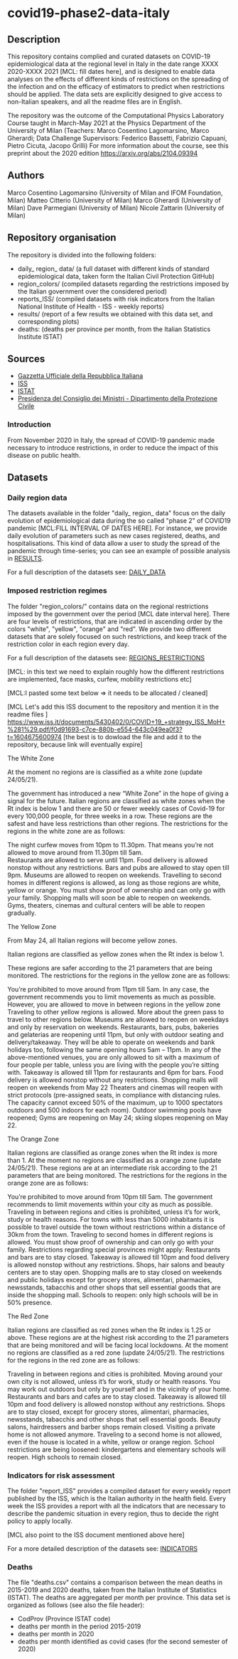 # covid19-phase2-data-italy

## Description

This repository contains complied and curated datasets on COVID-19 epidemiological data at the regional level in Italy in the date range XXXX 2020-XXXX 2021 [MCL: fill dates here], and is designed to enable data analyses on the effects of different kinds of restrictions on the spreading of the infection and on the efficacy of estimators to predict when restrictions should be applied. The data sets are explicitly designed to give access to non-Italian speakers, and all the readme files are in English. 

The repository was the outcome of the Computational Physics Laboratory Course taught in March-May 2021 at the Physics Department of the University of Milan
(Teachers: Marco Cosentino Lagomarsino, Marco Gherardi; Data Challenge Supervisors: Federico Bassetti, Fabrizio Capuani, Pietro Cicuta, Jacopo Grilli)
For more information about the course, see this preprint about the 2020 edition
https://arxiv.org/abs/2104.09394


## Authors 
Marco Cosentino Lagomarsino (University of Milan and IFOM Foundation, Milan)
Matteo Citterio (University of Milan)
Marco Gherardi  (University of Milan)
Dave Parmegiani (University of Milan)
Nicole Zattarin (University of Milan)


## Repository organisation
The repository is divided into the following folders:
- daily_ region_ data/ (a full dataset with different kinds of standard epidemiological data, taken form the Italian Civil Protection GitHub)
- region_colors/ (compiled datasets regarding the restrictions imposed by the Italian government over the considered period)
- reports_ISS/ (compiled datasets with risk indicators from the Italian National Institute of Health - ISS - weekly reports)
- results/ (report of a few results we obtained with this data set, and corresponding plots)
- deaths: (deaths per province per month, from the Italian Statistics Institute ISTAT)

## Sources
- [Gazzetta Ufficiale della Repubblica Italiana](https://www.gazzettaufficiale.it/home)
- [ISS](https://www.iss.it/web/iss-en)
- [ISTAT](https://www.istat.it/en/archivio/240106)
- [Presidenza del Consiglio dei Ministri - Dipartimento della Protezione Civile](https://github.com/pcm-dpc)

### Introduction
From November 2020  in Italy, the spread of COVID-19 pandemic made necessary to introduce restrictions, in order to reduce the impact of this disease on public health.

## Datasets

### Daily region data
The datasets available in the folder "daily_ region_ data" focus on the daily evolution of epidemiological data during the so called "phase 2" of COVID19 pandemic [MCL:FILL INTERVAL OF DATES HERE]. For instance, we provide daily evolution of parameters such as new cases registered, deaths, and hospitalisations. This kind of data allow a user to study the spread of the pandemic through time-series; you can see an example of possible analysis in [RESULTS](https://github.com/nicolezatta/covid19-phase2-data-Italy/blob/main/results/RESULTS.md).

For a full description of the datasets see: [DAILY_DATA](https://github.com/nicolezatta/covid19-phase2-data-Italy/blob/main/daily_region_data/DAILY_DATA.md)

### Imposed restriction regimes
The folder "region_colors/" contains data on the regional restrictions imposed by the government over the period [MCL date interval here]. There are four levels of restrictions, that are indicated in ascending order by the colors "white", "yellow", "orange" and "red". We provide two different datasets that are solely focused on such restrictions, and keep track of the restriction color in each region every day.

For a full description of the datasets see: [REGIONS_RESTRICTIONS](https://github.com/nicolezatta/covid19-phase2-data-Italy/blob/main/region_colors/REGIONS_RESTRICTIONS.md)

[MCL: in this text we need to explain roughly how the different restrictions are implemented, face masks, curfew, mobility restrictions etc]

[MCL:I pasted some text below => it needs to be allocated / cleaned]

[MCL Let's add this ISS document to the repository and mention it in the readme files ]
https://www.iss.it/documents/5430402/0/COVID+19_+strategy_ISS_MoH+%281%29.pdf/f0d91693-c7ce-880b-e554-643c049ea0f3?t=1604675600974
[the best is to dowload the file and add it to the repository, because link will eventually expire]

The White Zone

At the moment no regions are is classified as a white zone (update 24/05/21).

The government has introduced a new “White Zone” in the hope of giving a signal for the future. Italian regions are classified as white zones when the Rt index is below 1 and there are 50 or fewer weekly cases of Covid-19 for every 100,000 people, for three weeks in a row.  These regions are the safest and have less restrictions than other regions. The restrictions for the regions in the white zone are as follows: 

   The night curfew moves from 10pm to 11.30pm. That means you’re not allowed to move around from 11.30pm till 5am.  
    Restaurants are allowed to serve until 11pm. Food delivery is allowed nonstop without any restrictions.
    Bars and pubs are allowed to stay open till 9pm.
    Museums are allowed to reopen on weekends. 
    Travelling to second homes in different regions is allowed, as long as those regions are white, yellow or orange. You must show proof of ownership and can only go with your family.
    Shopping malls will soon be able to reopen on weekends.
    Gyms, theaters, cinemas and cultural centers will be able to reopen gradually.

The Yellow Zone

From May 24, all Italian regions will become yellow zones.

Italian regions are classified as yellow zones when the Rt index is below 1.

These regions are safer according to the 21 parameters that are being monitored. The restrictions for the regions in the yellow zone are as follows:

   You’re prohibited to move around from 11pm till 5am. In any case, the government recommends you to limit movements as much as possible. However, you are allowed to move in between regions in the yellow zone 
    Traveling to other yellow regions is allowed. More about the green pass to travel to other regions below.
    Museums are allowed to reopen on weekdays and only by reservation on weekends. 
    Restaurants, bars, pubs, bakeries and gelaterias are reopening until 11pm, but only with outdoor seating and delivery/takeaway. They will be able to operate on weekends and bank holidays too, following the same opening hours 5am – 11pm. In any of the above-mentioned venues, you are only allowed to sit with a maximum of four people per table, unless you are living with the people you’re sitting with. Takeaway is allowed till 11pm for restaurants and 6pm for bars. Food delivery is allowed nonstop without any restrictions.
    Shopping malls will reopen on weekends from May 22
    Theaters and cinemas will reopen with strict protocols (pre-assigned seats, in compliance with distancing rules. The capacity cannot exceed 50% of the maximum, up to 1000 spectators outdoors and 500 indoors for each room).
    Outdoor swimming pools have reopened; Gyms are reopening on May 24; skiing slopes reopening on May 22.

The Orange Zone

Italian regions are classified as orange zones when the Rt index is more than 1. At the moment no regions are classified as a orange zone (update 24/05/21). These regions are at an intermediate risk according to the 21 parameters that are being monitored. The restrictions for the regions in the orange zone are as follows:

   You’re prohibited to move around from 10pm till 5am. The government recommends to limit movements within your city as much as possible.
    Traveling in between regions and cities is prohibited, unless it’s for work, study or health reasons. For towns with less than 5000 inhabitants it is possible to travel outside the town without restrictions within a distance of 30km from the town.
    Traveling to second homes in different regions is allowed. You must show proof of ownership and can only go with your family. Restrictions regarding special provinces might apply:
    Restaurants and bars are to stay closed. Takeaway is allowed till 10pm and food delivery is allowed nonstop without any restrictions.
    Shops, hair salons and beauty centers are to stay open. 
    Shopping malls are to stay closed on weekends and public holidays except for grocery stores, alimentari, pharmacies, newsstands, tabacchis and other shops that sell essential goods that are inside the shopping mall.
    Schools to reopen: only high schools will be in 50% presence.

The Red Zone

Italian regions are classified as red zones when the Rt index is 1.25 or above. These regions are at the highest risk according to the 21 parameters that are being monitored and will be facing local lockdowns. At the moment no regions are classified as a red zone (update 24/05/21). The restrictions for the regions in the red zone are as follows:

   Traveling in between regions and cities is prohibited. Moving around your own city is not allowed, unless it’s for work, study or health reasons. 
    You may work out outdoors but only by yourself and in the vicinity of your home.
    Restaurants and bars and cafes are to stay closed. Takeaway is allowed till 10pm and food delivery is allowed nonstop without any restrictions.
    Shops are to stay closed, except for grocery stores, alimentari, pharmacies, newsstands, tabacchis and other shops that sell essential goods.
    Beauty salons, hairdressers and barber shops remain closed.
    Visiting a private home is not allowed anymore.
    Traveling to a second home is not allowed, even if the house is located in a white, yellow or orange region.
    School restrictions are being loosened: kindergartens and elementary schools will reopen. High schools to remain closed.


### Indicators for risk assessment
The folder "report_ISS" provides a compiled dataset for every weekly report published by the ISS, which is the Italian authority in the health field. Every week the ISS provides a report with all the indicators that are necessary to describe the pandemic situation in every region, thus to decide the right policy to apply locally. 

[MCL also point to the ISS document mentioned above here]

For a more detailed description of the datasets see: [INDICATORS](https://github.com/nicolezatta/covid19-phase2-data-Italy/blob/main/reports_ISS/INDICATORS.md)

### Deaths
The file "deaths.csv" contains a comparison between the mean deaths in 2015-2019 and 2020 deaths, taken from the Italian Institute of Statistics (ISTAT). The deaths are aggregated per month per province. This data set is organized as follows (see also the file header):

- CodProv (Province ISTAT code) 
- deaths per month in the period 2015-2019
- deaths per month in 2020
- deaths per month identified as covid cases (for the second semester of 2020)
